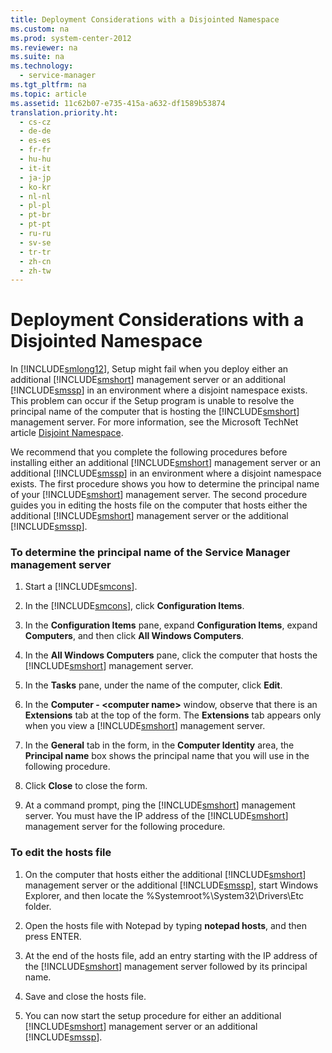 ```yaml
---
title: Deployment Considerations with a Disjointed Namespace
ms.custom: na
ms.prod: system-center-2012
ms.reviewer: na
ms.suite: na
ms.technology: 
  - service-manager
ms.tgt_pltfrm: na
ms.topic: article
ms.assetid: 11c62b07-e735-415a-a632-df1589b53874
translation.priority.ht: 
  - cs-cz
  - de-de
  - es-es
  - fr-fr
  - hu-hu
  - it-it
  - ja-jp
  - ko-kr
  - nl-nl
  - pl-pl
  - pt-br
  - pt-pt
  - ru-ru
  - sv-se
  - tr-tr
  - zh-cn
  - zh-tw
---
```

# Deployment Considerations with a Disjointed Namespace
In [!INCLUDE[smlong12](../../../sm/deploy/deploy-guide/includes/smlong12_md.md)], Setup might fail when you deploy either an additional [!INCLUDE[smshort](../../../sm/deploy/deploy-guide/includes/smshort_md.md)] management server or an additional [!INCLUDE[smssp](../../../sm/deploy/deploy-guide/includes/smssp_md.md)] in an environment where a disjoint namespace exists. This problem can occur if the Setup program is unable to resolve the principal name of the computer that is hosting the [!INCLUDE[smshort](../../../sm/deploy/deploy-guide/includes/smshort_md.md)] management server. For more information, see the Microsoft TechNet article [Disjoint Namespace](http://go.microsoft.com/fwlink/p/?LinkID=187367).  
  
 We recommend that you complete the following procedures before installing either an additional [!INCLUDE[smshort](../../../sm/deploy/deploy-guide/includes/smshort_md.md)] management server or an additional [!INCLUDE[smssp](../../../sm/deploy/deploy-guide/includes/smssp_md.md)] in an environment where a disjoint namespace exists. The first procedure shows you how to determine the principal name of your [!INCLUDE[smshort](../../../sm/deploy/deploy-guide/includes/smshort_md.md)] management server. The second procedure guides you in editing the hosts file on the computer that hosts either the additional [!INCLUDE[smshort](../../../sm/deploy/deploy-guide/includes/smshort_md.md)] management server or the additional [!INCLUDE[smssp](../../../sm/deploy/deploy-guide/includes/smssp_md.md)].  
  
### To determine the principal name of the Service Manager management server  
  
1.  Start a [!INCLUDE[smcons](../../../sm/deploy/deploy-guide/includes/smcons_md.md)].  
  
2.  In the [!INCLUDE[smcons](../../../sm/deploy/deploy-guide/includes/smcons_md.md)], click **Configuration Items**.  
  
3.  In the **Configuration Items** pane, expand **Configuration Items**, expand **Computers**, and then click **All Windows Computers**.  
  
4.  In the **All Windows Computers** pane, click the computer that hosts the [!INCLUDE[smshort](../../../sm/deploy/deploy-guide/includes/smshort_md.md)] management server.  
  
5.  In the **Tasks** pane, under the name of the computer, click **Edit**.  
  
6.  In the **Computer \- \<computer name\>** window, observe that there is an **Extensions** tab at the top of the form. The **Extensions** tab appears only when you view a [!INCLUDE[smshort](../../../sm/deploy/deploy-guide/includes/smshort_md.md)] management server.  
  
7.  In the **General** tab in the form, in the **Computer Identity** area, the **Principal name** box shows the principal name that you will use in the following procedure.  
  
8.  Click **Close** to close the form.  
  
9. At a command prompt, ping the [!INCLUDE[smshort](../../../sm/deploy/deploy-guide/includes/smshort_md.md)] management server. You must have the IP address of the [!INCLUDE[smshort](../../../sm/deploy/deploy-guide/includes/smshort_md.md)] management server for the following procedure.  
  
### To edit the hosts file  
  
1.  On the computer that hosts either the additional [!INCLUDE[smshort](../../../sm/deploy/deploy-guide/includes/smshort_md.md)] management server or the additional [!INCLUDE[smssp](../../../sm/deploy/deploy-guide/includes/smssp_md.md)], start Windows Explorer, and then locate the %Systemroot%\\System32\\Drivers\\Etc folder.  
  
2.  Open the hosts file with Notepad by typing **notepad hosts**, and then press ENTER.  
  
3.  At the end of the hosts file, add an entry starting with the IP address of the [!INCLUDE[smshort](../../../sm/deploy/deploy-guide/includes/smshort_md.md)] management server followed by its principal name.  
  
4.  Save and close the hosts file.  
  
5.  You can now start the setup procedure for either an additional [!INCLUDE[smshort](../../../sm/deploy/deploy-guide/includes/smshort_md.md)] management server or an additional [!INCLUDE[smssp](../../../sm/deploy/deploy-guide/includes/smssp_md.md)].